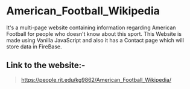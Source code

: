 # American_Football_Wikipedia
It's a multi-page website containing information regarding American Football for people who doesn't know about this sport. This Website is made using Vanilla JavaScript and also it has a Contact page which will store data in FireBase.

## Link to the website:-
> https://people.rit.edu/kg9862/American_Football_Wikipedia/
